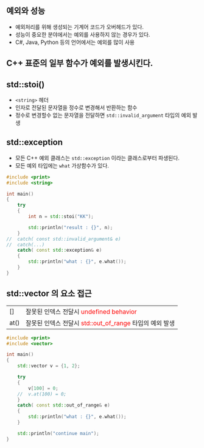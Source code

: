 <style>
r { color: Red }
o { color: Orange }
g { color: Green }
</style>

## 예외와 성능
- 예외처리를 위해 생성되는 기계어 코드가 오버헤드가 있다.
- 성능이 중요한 분야에서는 예외를 사용하지 않는 경우가 있다.
- C#, Java, Python 등의 언어에서는 예외를 많이 사용

## C++ 표준의 일부 함수가 예외를 발생시킨다.

## std::stoi()
- `<string>` 헤더
- 인자로 전달된 문자열을 정수로 변경해서 반환하는 함수
- 정수로 변경할수 없는 문자열을 전달하면 `std::invalid_argument` 타입의 예외 발생

## std::exception
- 모든 C++ 예외 클래스는 `std::exception` 이라는 클래스로부터 파생된다.
- 모든 예외 타입에는 `what` 가상함수가 있다.

```c++
#include <print>
#include <string>

int main()
{
	try
	{
		int n = std::stoi("KK");

		std::println("result : {}", n);
	}
//	catch( const std::invalid_argument& e)
//	catch(...)
	catch( const std::exception& e)
	{
		std::println("what : {}", e.what());
	}
}
```

## std::vector 의 요소 접근
|||
|--|--|
|[]|잘못된 인덱스 전달시 <r>undefined behavior</r>|
|at()|잘못된 인덱스 전달시 <r>std::out_of_range</r> 타입의 예외 발생|


```c++
#include <print>
#include <vector>

int main()
{
	std::vector v = {1, 2};

	try
	{
		v[100] = 0;
	//	v.at(100) = 0;
	}
	catch( const std::out_of_range& e)
	{
		std::println("what : {}", e.what());	
	}

	std::println("continue main");
}
```
